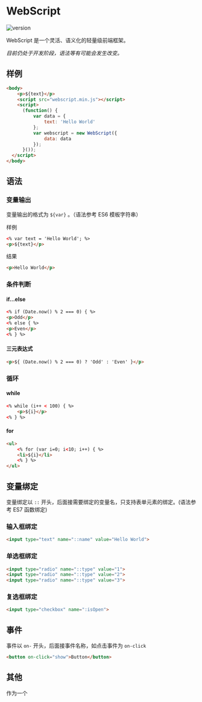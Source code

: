 # WebScript

![version](https://img.shields.io/badge/version-0.4.0-green.svg)

WebScript 是一个灵活、语义化的轻量级前端框架。

*目前仍处于开发阶段，语法等有可能会发生改变。*

## 样例

```html
<body>
    <p>${text}</p>
    <script src="webscript.min.js"></script>
    <script>
      (function() {
          var data = {
              text: 'Hello World'
          };
  	      var webscript = new WebScript({
              data: data
	      });
      }());
  </script>
</body>
```

## 语法

### 变量输出

变量输出的格式为 `${var}` 。（语法参考 ES6 模板字符串）

样例

```html
<% var text = 'Hello World'; %>
<p>${text}</p>
```

结果

```html
<p>Hello World</p>
```

### 条件判断

#### if...else

```html
<% if (Date.now() % 2 === 0) { %>
<p>Odd</p>
<% else { %>
<p>Even</p>
<% } %>
```

#### 三元表达式

```html
<p>${ (Date.now() % 2 === 0) ? 'Odd' : 'Even' }</p>
```

### 循环

#### while

```html
<% while (i++ < 100) { %>
    <p>${i}</p>
<% } %>
```

#### for

```html
<ul>
    <% for (var i=0; i<10; i++) { %>
    <li>${i}</li>
    <% } %>
</ul>
```

## 变量绑定

变量绑定以 `::` 开头，后面接需要绑定的变量名，只支持表单元素的绑定。(语法参考 ES7 函数绑定)

### 输入框绑定

```html
<input type="text" name="::name" value="Hello World">
```

### 单选框绑定

```html
<input type="radio" name="::type" value="1">
<input type="radio" name="::type" value="2">
<input type="radio" name="::type" value="3">
```

### 复选框绑定

```html
<input type="checkbox" name=":isOpen">
```

## 事件

事件以 `on-` 开头，后面接事件名称，如点击事件为 `on-click`

```html
<button on-click="show">Button</button>
```

## 其他

作为一个
